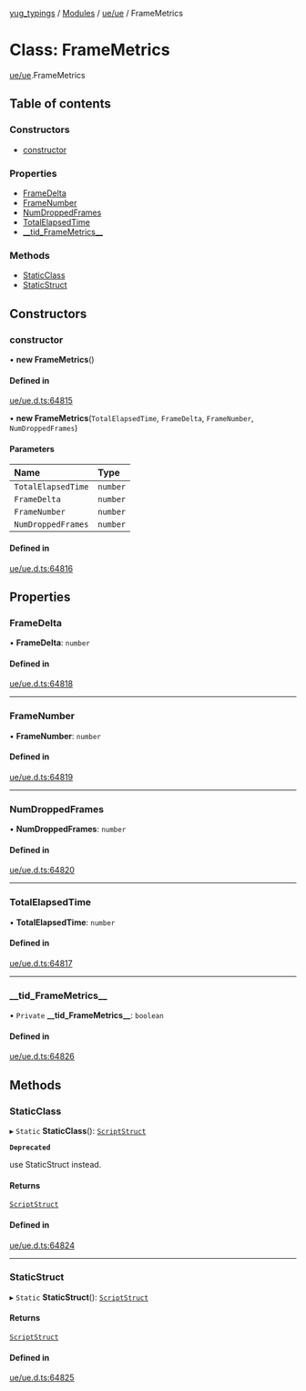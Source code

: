 [yug_typings](../README.md) / [Modules](../modules.md) / [ue/ue](../modules/ue_ue.md) / FrameMetrics

# Class: FrameMetrics

[ue/ue](../modules/ue_ue.md).FrameMetrics

## Table of contents

### Constructors

- [constructor](ue_ue.FrameMetrics.md#constructor)

### Properties

- [FrameDelta](ue_ue.FrameMetrics.md#framedelta)
- [FrameNumber](ue_ue.FrameMetrics.md#framenumber)
- [NumDroppedFrames](ue_ue.FrameMetrics.md#numdroppedframes)
- [TotalElapsedTime](ue_ue.FrameMetrics.md#totalelapsedtime)
- [\_\_tid\_FrameMetrics\_\_](ue_ue.FrameMetrics.md#__tid_framemetrics__)

### Methods

- [StaticClass](ue_ue.FrameMetrics.md#staticclass)
- [StaticStruct](ue_ue.FrameMetrics.md#staticstruct)

## Constructors

### constructor

• **new FrameMetrics**()

#### Defined in

[ue/ue.d.ts:64815](https://github.com/YugMetaverse/yug_typings/blob/b7d9b19/ue/ue.d.ts#L64815)

• **new FrameMetrics**(`TotalElapsedTime`, `FrameDelta`, `FrameNumber`, `NumDroppedFrames`)

#### Parameters

| Name | Type |
| :------ | :------ |
| `TotalElapsedTime` | `number` |
| `FrameDelta` | `number` |
| `FrameNumber` | `number` |
| `NumDroppedFrames` | `number` |

#### Defined in

[ue/ue.d.ts:64816](https://github.com/YugMetaverse/yug_typings/blob/b7d9b19/ue/ue.d.ts#L64816)

## Properties

### FrameDelta

• **FrameDelta**: `number`

#### Defined in

[ue/ue.d.ts:64818](https://github.com/YugMetaverse/yug_typings/blob/b7d9b19/ue/ue.d.ts#L64818)

___

### FrameNumber

• **FrameNumber**: `number`

#### Defined in

[ue/ue.d.ts:64819](https://github.com/YugMetaverse/yug_typings/blob/b7d9b19/ue/ue.d.ts#L64819)

___

### NumDroppedFrames

• **NumDroppedFrames**: `number`

#### Defined in

[ue/ue.d.ts:64820](https://github.com/YugMetaverse/yug_typings/blob/b7d9b19/ue/ue.d.ts#L64820)

___

### TotalElapsedTime

• **TotalElapsedTime**: `number`

#### Defined in

[ue/ue.d.ts:64817](https://github.com/YugMetaverse/yug_typings/blob/b7d9b19/ue/ue.d.ts#L64817)

___

### \_\_tid\_FrameMetrics\_\_

• `Private` **\_\_tid\_FrameMetrics\_\_**: `boolean`

#### Defined in

[ue/ue.d.ts:64826](https://github.com/YugMetaverse/yug_typings/blob/b7d9b19/ue/ue.d.ts#L64826)

## Methods

### StaticClass

▸ `Static` **StaticClass**(): [`ScriptStruct`](ue_ue.ScriptStruct.md)

**`Deprecated`**

use StaticStruct instead.

#### Returns

[`ScriptStruct`](ue_ue.ScriptStruct.md)

#### Defined in

[ue/ue.d.ts:64824](https://github.com/YugMetaverse/yug_typings/blob/b7d9b19/ue/ue.d.ts#L64824)

___

### StaticStruct

▸ `Static` **StaticStruct**(): [`ScriptStruct`](ue_ue.ScriptStruct.md)

#### Returns

[`ScriptStruct`](ue_ue.ScriptStruct.md)

#### Defined in

[ue/ue.d.ts:64825](https://github.com/YugMetaverse/yug_typings/blob/b7d9b19/ue/ue.d.ts#L64825)
